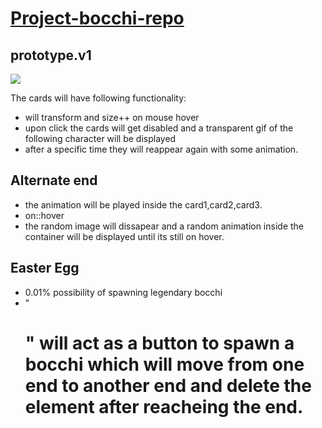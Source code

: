 # <u>Project-bocchi-repo</u>

## prototype.v1

<img src="Desktop - 2.png">

The cards will have following functionality:
- will transform and size++ on mouse hover
- upon click the cards will get disabled and a transparent gif of the following character will be displayed
- after a specific time they will reappear again with some animation.

## Alternate end
- the animation will be played inside the card1,card2,card3.
- on::hover
- the random image will dissapear and a random animation inside the container will be displayed until its still on hover.

## Easter Egg
- 0.01% possibility of spawning legendary bocchi
- "<h1>" will act as a button to spawn a bocchi which will move from one end to another end and delete the element after reacheing the end.
